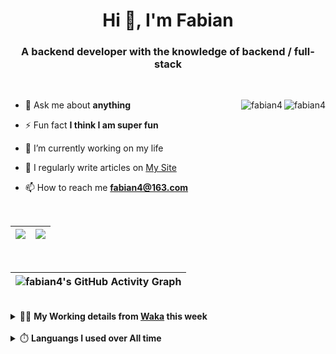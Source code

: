 <h1 align="center">Hi 👋, I'm Fabian</h1>
<h3 align="center">A backend developer with the knowledge of backend / full-stack</h3>

<br/>

<img align="right" src="https://komarev.com/ghpvc/?username=fabian4&label=views&color=0e75b6&style=flat" alt="fabian4" /><img align="right" src="https://img.shields.io/badge/Author-fabian4-orange?logo=Dark%20Reader" alt="fabian4" />


- 💬 Ask me about **anything**

- ⚡ Fun fact **I think I am super fun**

- 🔭 I’m currently working on my life

- 📝 I regularly write articles on [My Site](https://fabian4.site/)

- 📫 How to reach me **fabian4@163.com**


<!-- - 🌱 I’m currently learning **JavaScript** and **typescript** -->

<!-- - 📄 Know about my Daily details on [My Personal Blog Galllery](https://fabian4.github.io/gallery/) -->

<br/>

|  <img align="center" src="https://github-readme-streak-stats.herokuapp.com/?user=fabian4&theme=gruvbox_duo&currStreakNum=2FD3EB&fire=pink&sideLabels=F00&hide_border=true&date_format=[Y.]n.j" /> |  <img align="center" src="https://github-readme-stats.vercel.app/api/top-langs/?username=fabian4&layout=compact&theme=buefy&hide_border=true" /> |
| ------------- | ------------- |

<!-- | <img align="center" src="https://github-readme-stats.vercel.app/api?username=fabian4&count_private=true&show_icons=true&theme=flag-india&show_owner=true&hide_border=true" /> | <img align="center" src="https://github-readme-stats.vercel.app/api/top-langs/?username=fabian4&layout=compact&theme=buefy&hide_border=true&exclude_repo=jdk,jdk-source-learning,spring-framework,netty,jdk,fabian4.github.io,wechaty.js.org,sofa-bolt" /> | <img align="center" src="https://github-readme-streak-stats.herokuapp.com/?user=fabian4&theme=gruvbox_duo&currStreakNum=2FD3EB&fire=pink&sideLabels=F00&hide_border=true&date_format=[Y.]n.j" /> |
| ------------- | ------------- | ------------- | -->

<br/>

|![fabian4's GitHub Activity Graph](https://activity-graph.herokuapp.com/graph?username=fabian4&theme=github-light&area=true)|
| --- |

<!-- <br/>
<details>
  <summary>✍️ <b>My Leetcode Record from the <a href="https://github.com/fabian4/leetcode">repo</a></b></summary>
 
 ---
  
|[![Leetcode Stats](https://leetcode.card.workers.dev/?username=fabian&border=0)](https://leetcode-cn.com/u/fabianbao/)|[![fabian's LeetCode Stats](https://leetcode-stats.vercel.app/api?username=fabian&theme=Light)](https://leetcode-cn.com/u/fabianbao/)|
| ------------- | ------------- |
</details> -->

<br/>

<details>
  <summary>👨‍💻 <b>My Working details from <a href="https://wakatime.com/@fabian4">Waka</a> this week</b></summary>

---

<!--START_SECTION:waka-->
![Code Time](http://img.shields.io/badge/Code%20Time-236%20hrs%2036%20mins-blue)

**I'm an Early 🐤** 

```text
🌞 Morning    186 commits    █████░░░░░░░░░░░░░░░░░░░░   22.88% 
🌆 Daytime    287 commits    ████████░░░░░░░░░░░░░░░░░   35.3% 
🌃 Evening    324 commits    ██████████░░░░░░░░░░░░░░░   39.85% 
🌙 Night      16 commits     ░░░░░░░░░░░░░░░░░░░░░░░░░   1.97%

```
📅 **I'm Most Productive on Thursday** 

```text
Monday       129 commits    ████░░░░░░░░░░░░░░░░░░░░░   15.87% 
Tuesday      130 commits    ████░░░░░░░░░░░░░░░░░░░░░   15.99% 
Wednesday    138 commits    ████░░░░░░░░░░░░░░░░░░░░░   16.97% 
Thursday     147 commits    ████░░░░░░░░░░░░░░░░░░░░░   18.08% 
Friday       88 commits     ██░░░░░░░░░░░░░░░░░░░░░░░   10.82% 
Saturday     66 commits     ██░░░░░░░░░░░░░░░░░░░░░░░   8.12% 
Sunday       115 commits    ███░░░░░░░░░░░░░░░░░░░░░░   14.15%

```


📊 **This Week I Spent My Time On** 

```text
💬 Programming Languages: 
Other                    25 hrs              █████████████████████░░░░   86.19% 
TypeScript               1 hr 23 mins        █░░░░░░░░░░░░░░░░░░░░░░░░   4.82% 
Java                     1 hr 1 min          █░░░░░░░░░░░░░░░░░░░░░░░░   3.55% 
Vue.js                   37 mins             ░░░░░░░░░░░░░░░░░░░░░░░░░   2.14% 
JavaScript               26 mins             ░░░░░░░░░░░░░░░░░░░░░░░░░   1.53%

🔥 Editors: 
Browser                  25 hrs              █████████████████████░░░░   86.19% 
IntelliJ                 2 hrs 18 mins       ██░░░░░░░░░░░░░░░░░░░░░░░   7.94% 
WebStorm                 1 hr 29 mins        █░░░░░░░░░░░░░░░░░░░░░░░░   5.12% 
GoLand                   12 mins             ░░░░░░░░░░░░░░░░░░░░░░░░░   0.74%

💻 Operating System: 
Windows                  29 hrs              █████████████████████████   100.0%

```


<!--END_SECTION:waka-->
  
</details>

<br/>

<details>
  <summary>⏱️ <b>Languangs I used over All time</b></summary>
  
---
  
![languages all time](https://wakatime.com/share/@32ef5ac6-eac5-4886-805c-ce9fe059857e/efc24c85-e478-4696-bcbd-c5669145b831.svg)
  
</details>
